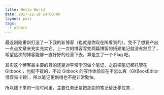 ```yaml
---
title: Hello World
date: 2017-12-19 14:00:00
layout: post
tags: 
  - others
---
```


最近刚刚重新打造了一下我的新博客（也就是你现在所看到的），免不了想要产出一点点文章来充实充实它。上一次的博客写完两篇博客的搭建笔记就没有然后了，希望这次的博客能够一直好好的经营下去，算是立了一个 Flag 吧。

<!--more-->

其实这个博客最主要的目的还是对平常学习做个笔记，之前把笔记都托管在 Gitbook ，也挺不错的，不过 Gitbook 的写作体验实在不怎么爽（GitBookEditor 很容易卡顿），所以笔记更新得也不是非常勤快。

所以接下来的一段时间里，主要任务还是把那边的笔记给迁移过来...



